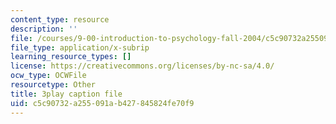 ```yaml
---
content_type: resource
description: ''
file: /courses/9-00-introduction-to-psychology-fall-2004/c5c90732a255091ab427845824fe70f9_10508.srt
file_type: application/x-subrip
learning_resource_types: []
license: https://creativecommons.org/licenses/by-nc-sa/4.0/
ocw_type: OCWFile
resourcetype: Other
title: 3play caption file
uid: c5c90732-a255-091a-b427-845824fe70f9
---
```

